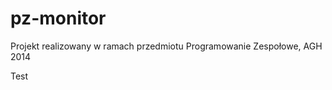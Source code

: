pz-monitor
==========

Projekt realizowany w ramach przedmiotu Programowanie Zespołowe, AGH 2014

Test
